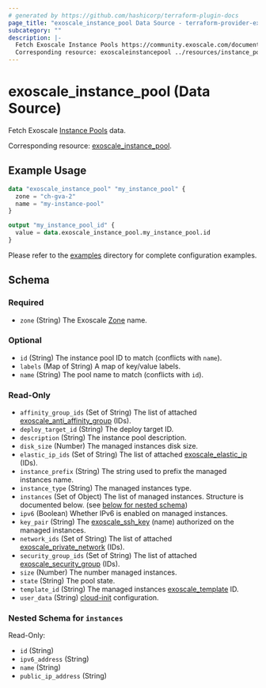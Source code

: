 ```yaml
---
# generated by https://github.com/hashicorp/terraform-plugin-docs
page_title: "exoscale_instance_pool Data Source - terraform-provider-exoscale"
subcategory: ""
description: |-
  Fetch Exoscale Instance Pools https://community.exoscale.com/documentation/compute/instance-pools/ data.
  Corresponding resource: exoscaleinstancepool ../resources/instance_pool.md.
---
```


# exoscale_instance_pool (Data Source)

Fetch Exoscale [Instance Pools](https://community.exoscale.com/documentation/compute/instance-pools/) data.

Corresponding resource: [exoscale_instance_pool](../resources/instance_pool.md).

## Example Usage

```terraform
data "exoscale_instance_pool" "my_instance_pool" {
  zone = "ch-gva-2"
  name = "my-instance-pool"
}

output "my_instance_pool_id" {
  value = data.exoscale_instance_pool.my_instance_pool.id
}
```

Please refer to the [examples](https://github.com/exoscale/terraform-provider-exoscale/tree/master/examples/)
directory for complete configuration examples.

<!-- schema generated by tfplugindocs -->
## Schema

### Required

- `zone` (String) The Exoscale [Zone](https://www.exoscale.com/datacenters/) name.

### Optional

- `id` (String) The instance pool ID to match (conflicts with `name`).
- `labels` (Map of String) A map of key/value labels.
- `name` (String) The pool name to match (conflicts with `id`).

### Read-Only

- `affinity_group_ids` (Set of String) The list of attached [exoscale_anti_affinity_group](../resources/anti_affinity_group.md) (IDs).
- `deploy_target_id` (String) The deploy target ID.
- `description` (String) The instance pool description.
- `disk_size` (Number) The managed instances disk size.
- `elastic_ip_ids` (Set of String) The list of attached [exoscale_elastic_ip](../resources/elastic_ip.md) (IDs).
- `instance_prefix` (String) The string used to prefix the managed instances name.
- `instance_type` (String) The managed instances type.
- `instances` (Set of Object) The list of managed instances. Structure is documented below. (see [below for nested schema](#nestedatt--instances))
- `ipv6` (Boolean) Whether IPv6 is enabled on managed instances.
- `key_pair` (String) The [exoscale_ssh_key](../resources/ssh_key.md) (name) authorized on the managed instances.
- `network_ids` (Set of String) The list of attached [exoscale_private_network](../resources/private_network.md) (IDs).
- `security_group_ids` (Set of String) The list of attached [exoscale_security_group](../resources/security_group.md) (IDs).
- `size` (Number) The number managed instances.
- `state` (String) The pool state.
- `template_id` (String) The managed instances [exoscale_template](./template.md) ID.
- `user_data` (String) [cloud-init](http://cloudinit.readthedocs.io/en/latest/) configuration.

<a id="nestedatt--instances"></a>
### Nested Schema for `instances`

Read-Only:

- `id` (String)
- `ipv6_address` (String)
- `name` (String)
- `public_ip_address` (String)


